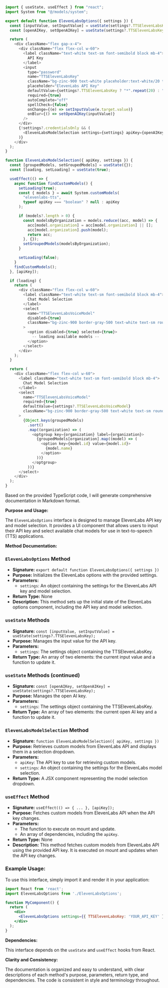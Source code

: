 ```javascript
import { useState, useEffect } from "react";
import System from "@/models/system";

export default function ElevenLabsOptions({ settings }) {
  const [inputValue, setInputValue] = useState(settings?.TTSElevenLabsKey);
  const [openAIKey, setOpenAIKey] = useState(settings?.TTSElevenLabsKey);

  return (
    <div className="flex gap-x-4">
      <div className="flex flex-col w-60">
        <label className="text-white text-sm font-semibold block mb-4">
          API Key
        </label>
        <input
          type="password"
          name="TTSElevenLabsKey"
          className="bg-zinc-900 text-white placeholder:text-white/20 text-sm rounded-lg focus:border-white block w-full p-2.5"
          placeholder="ElevenLabs API Key"
          defaultValue={settings?.TTSElevenLabsKey ? "*".repeat(20) : ""}
          required={true}
          autoComplete="off"
          spellCheck={false}
          onChange={(e) => setInputValue(e.target.value)}
          onBlur={() => setOpenAIKey(inputValue)}
        />
      </div>
      {!settings?.credentialsOnly && (
        <ElevenLabsModelSelection settings={settings} apiKey={openAIKey} />
      )}
    </div>
  );
}

function ElevenLabsModelSelection({ apiKey, settings }) {
  const [groupedModels, setGroupedModels] = useState({});
  const [loading, setLoading] = useState(true);

  useEffect(() => {
    async function findCustomModels() {
      setLoading(true);
      const { models } = await System.customModels(
        "elevenlabs-tts",
        typeof apiKey === "boolean" ? null : apiKey
      );

      if (models?.length > 0) {
        const modelsByOrganization = models.reduce((acc, model) => {
          acc[model.organization] = acc[model.organization] || [];
          acc[model.organization].push(model);
          return acc;
        }, {});
        setGroupedModels(modelsByOrganization);
      }

      setLoading(false);
    }
    findCustomModels();
  }, [apiKey]);

  if (loading) {
    return (
      <div className="flex flex-col w-60">
        <label className="text-white text-sm font-semibold block mb-4">
          Chat Model Selection
        </label>
        <select
          name="TTSElevenLabsVoiceModel"
          disabled={true}
          className="bg-zinc-900 border-gray-500 text-white text-sm rounded-lg block w-full p-2.5"
        >
          <option disabled={true} selected={true}>
            -- loading available models --
          </option>
        </select>
      </div>
    );
  }

  return (
    <div className="flex flex-col w-60">
      <label className="text-white text-sm font-semibold block mb-4">
        Chat Model Selection
      </label>
      <select
        name="TTSElevenLabsVoiceModel"
        required={true}
        defaultValue={settings?.TTSElevenLabsVoiceModel}
        className="bg-zinc-900 border-gray-500 text-white text-sm rounded-lg block w-full p-2.5"
      >
        {Object.keys(groupedModels)
          .sort()
          .map((organization) => (
            <optgroup key={organization} label={organization}>
              {groupedModels[organization].map((model) => (
                <option key={model.id} value={model.id}>
                  {model.name}
                </option>
              ))}
            </optgroup>
          ))}
      </select>
    </div>
  );
}

```
Based on the provided TypeScript code, I will generate comprehensive documentation in Markdown format.

**Purpose and Usage:**

The `ElevenLabsOptions` interface is designed to manage ElevenLabs API key and model selection. It provides a UI component that allows users to input their API key and select available chat models for use in text-to-speech (TTS) applications.

**Method Documentation:**

### `ElevenLabsOptions` Method

* **Signature:** `export default function ElevenLabsOptions({ settings })`
* **Purpose:** Initializes the ElevenLabs options with the provided settings.
* **Parameters:**
	+ `settings`: An object containing the settings for the ElevenLabs API key and model selection.
* **Return Type:** None
* **Description:** This method sets up the initial state of the ElevenLabs options component, including the API key and model selection.

### `useState` Methods

* **Signature:** `const [inputValue, setInputValue] = useState(settings?.TTSElevenLabsKey);`
* **Purpose:** Manages the input value for the API key.
* **Parameters:**
	+ `settings`: The settings object containing the TTSElevenLabsKey.
* **Return Type:** An array of two elements: the current input value and a function to update it.

### `useState` Methods (continued)

* **Signature:** `const [openAIKey, setOpenAIKey] = useState(settings?.TTSElevenLabsKey);`
* **Purpose:** Manages the open AI key.
* **Parameters:**
	+ `settings`: The settings object containing the TTSElevenLabsKey.
* **Return Type:** An array of two elements: the current open AI key and a function to update it.

### `ElevenLabsModelSelection` Method

* **Signature:** `function ElevenLabsModelSelection({ apiKey, settings })`
* **Purpose:** Retrieves custom models from ElevenLabs API and displays them in a selection dropdown.
* **Parameters:**
	+ `apiKey`: The API key to use for retrieving custom models.
	+ `settings`: An object containing the settings for the ElevenLabs model selection.
* **Return Type:** A JSX component representing the model selection dropdown.

### `useEffect` Method

* **Signature:** `useEffect(() => { ... }, [apiKey]);`
* **Purpose:** Fetches custom models from ElevenLabs API when the API key changes.
* **Parameters:**
	+ The function to execute on mount and update.
	+ An array of dependencies, including the `apiKey`.
* **Return Type:** None
* **Description:** This method fetches custom models from ElevenLabs API using the provided API key. It is executed on mount and updates when the API key changes.

### Example Usage:

To use this interface, simply import it and render it in your application:
```jsx
import React from 'react';
import ElevenLabsOptions from './ElevenLabsOptions';

function MyComponent() {
  return (
    <div>
      <ElevenLabsOptions settings={{ TTSElevenLabsKey: 'YOUR_API_KEY' }} />
    </div>
  );
}
```
**Dependencies:**

This interface depends on the `useState` and `useEffect` hooks from React.

**Clarity and Consistency:**

The documentation is organized and easy to understand, with clear descriptions of each method's purpose, parameters, return type, and dependencies. The code is consistent in style and terminology throughout.